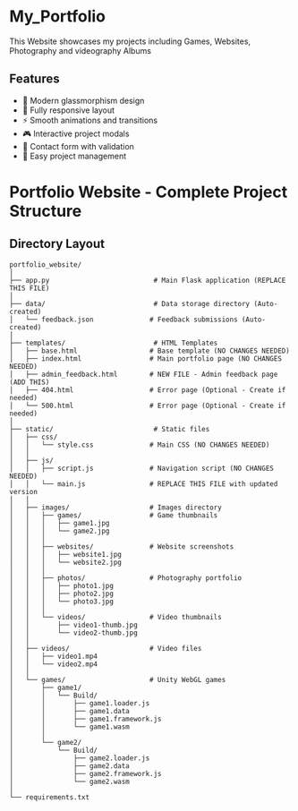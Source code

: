 # My_Portfolio
This Website showcases my projects including Games, Websites, Photography and videography Albums

## Features

- 🎨 Modern glassmorphism design
- 📱 Fully responsive layout
- ⚡ Smooth animations and transitions
- 🎮 Interactive project modals
- 📧 Contact form with validation
- 🎯 Easy project management

# Portfolio Website - Complete Project Structure

## Directory Layout

```
portfolio_website/
│
├── app.py                          # Main Flask application (REPLACE THIS FILE)
│
├── data/                           # Data storage directory (Auto-created)
│   └── feedback.json              # Feedback submissions (Auto-created)
│
├── templates/                      # HTML Templates
│   ├── base.html                  # Base template (NO CHANGES NEEDED)
│   ├── index.html                 # Main portfolio page (NO CHANGES NEEDED)
│   ├── admin_feedback.html        # NEW FILE - Admin feedback page (ADD THIS)
│   ├── 404.html                   # Error page (Optional - Create if needed)
│   └── 500.html                   # Error page (Optional - Create if needed)
│
├── static/                         # Static files
│   ├── css/
│   │   └── style.css              # Main CSS (NO CHANGES NEEDED)
│   │
│   ├── js/
│   │   ├── script.js              # Navigation script (NO CHANGES NEEDED)
│   │   └── main.js                # REPLACE THIS FILE with updated version
│   │
│   ├── images/                    # Images directory
│   │   ├── games/                 # Game thumbnails
│   │   │   ├── game1.jpg
│   │   │   └── game2.jpg
│   │   │
│   │   ├── websites/              # Website screenshots
│   │   │   ├── website1.jpg
│   │   │   └── website2.jpg
│   │   │
│   │   ├── photos/                # Photography portfolio
│   │   │   ├── photo1.jpg
│   │   │   ├── photo2.jpg
│   │   │   └── photo3.jpg
│   │   │
│   │   └── videos/                # Video thumbnails
│   │       ├── video1-thumb.jpg
│   │       └── video2-thumb.jpg
│   │
│   ├── videos/                    # Video files
│   │   ├── video1.mp4
│   │   └── video2.mp4
│   │
│   └── games/                     # Unity WebGL games
│       ├── game1/
│       │   └── Build/
│       │       ├── game1.loader.js
│       │       ├── game1.data
│       │       ├── game1.framework.js
│       │       └── game1.wasm
│       │
│       └── game2/
│           └── Build/
│               ├── game2.loader.js
│               ├── game2.data
│               ├── game2.framework.js
│               └── game2.wasm
│
└── requirements.txt